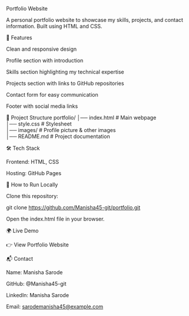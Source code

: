 Portfolio Website

A personal portfolio website to showcase my skills, projects, and contact information. Built using HTML and CSS.

🚀 Features

Clean and responsive design

Profile section with introduction

Skills section highlighting my technical expertise

Projects section with links to GitHub repositories

Contact form for easy communication

Footer with social media links

📂 Project Structure
portfolio/
│── index.html       # Main webpage  
│── style.css        # Stylesheet  
│── images/          # Profile picture & other images  
│── README.md        # Project documentation  

🛠️ Tech Stack

Frontend: HTML, CSS

Hosting: GitHub Pages

🔧 How to Run Locally

Clone this repository:

git clone https://github.com/Manisha45-git/portfolio.git


Open the index.html file in your browser.

🌍 Live Demo

👉 View Portfolio Website

📬 Contact

Name: Manisha Sarode

GitHub: @Manisha45-git

LinkedIn: Manisha Sarode

Email: sarodemanisha45@example.com

